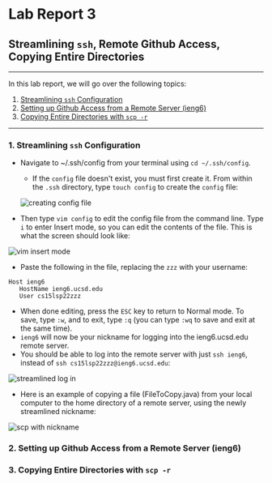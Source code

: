 # Lab Report 3
## Streamlining `ssh`, Remote Github Access, Copying Entire Directories
--- 
In this lab report, we will go over the following topics:
1. [Streamlining `ssh` Configuration](#part1)
2. [Setting up Github Access from a Remote Server (ieng6)](#part2)
3. [Copying Entire Directories with `scp -r`](#part3)

---
### 1. Streamlining `ssh` Configuration<a name="part1"></a>
* Navigate to ~/.ssh/config from your terminal using `cd ~/.ssh/config`.
    * If the `config` file doesn't exist, you must first create it. From within the `.ssh` directory, type `touch config` to create the `config` file:

    ![creating config file](https://user-images.githubusercontent.com/103291789/167241506-03ddbc02-8b8b-45c3-8c0c-dbfc24edba85.jpeg)

* Then type `vim config` to edit the config file from the command line. Type `i` to enter Insert mode, so you can edit the contents of the file. This is what the screen should look like:

![vim insert mode](https://user-images.githubusercontent.com/103291789/167241551-dd932f35-c9fd-4ce4-8e89-a414e958a181.jpeg)


* Paste the following in the file, replacing the `zzz` with your username:
```
Host ieng6
   HostName ieng6.ucsd.edu
   User cs15lsp22zzz
```

* When done editing, press the `ESC` key to return to Normal mode. To save, type `:w`, and to exit, type `:q` (you can type `:wq` to save and exit at the same time). 
* `ieng6` will now be your nickname for logging into the ieng6.ucsd.edu remote server.
* You should be able to log into the remote server with just `ssh ieng6`, instead of `ssh cs15lsp22zzz@ieng6.ucsd.edu`:

![streamlined log in](https://user-images.githubusercontent.com/103291789/167241587-19c819be-b8ac-4052-9ce4-6b46cca957b7.jpeg)


* Here is an example of copying a file (FileToCopy.java) from your local computer to the home directory of a remote server, using the newly streamlined nickname:

![scp with nickname](https://user-images.githubusercontent.com/103291789/167241598-67e3b831-57d0-4344-b0e1-c59949ee1b02.jpeg)

### 2. Setting up Github Access from a Remote Server (ieng6)<a name="part2"></a>



### 3. Copying Entire Directories with `scp -r`<a name="part3"></a>
